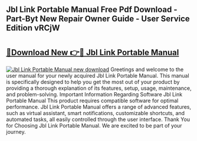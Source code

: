 ## Jbl Link Portable Manual Free Pdf Download - Part-Byt New Repair Owner Guide - User Service Edition vRCjW

# <h2><a href="http://bc3645.oget.top/?id=Jbl+Link+Portable+Manual">🔗Download New 👉🔴 Jbl Link Portable Manual</a></h2>

[![Jbl Link Portable Manual new download](https://i.imgur.com/5g1atiW.png)](http://bc3645.oget.top/?id=Jbl+Link+Portable+Manual)
Greetings and welcome to the user manual for your newly acquired Jbl Link Portable Manual. This manual is specifically designed to help you get the most out of your product by providing a thorough explanation of its features, setup, usage, maintenance, and problem-solving. Important Information Regarding Software Jbl Link Portable Manual This product requires compatible software for optimal performance. Jbl Link Portable Manual offers a range of advanced features, such as virtual assistant, smart notifications, customizable shortcuts, and automated tasks, all easily controlled through the user interface. Thank You for Choosing Jbl Link Portable Manual. We are excited to be part of your journey.
